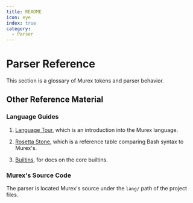```yaml
---
title: README
icon: eye
index: true
category:
  - Parser
---
```


# Parser Reference

This section is a glossary of Murex tokens and parser behavior.

## Other Reference Material

### Language Guides

1. [Language Tour](/tour), which is an introduction into
   the Murex language.

2. [Rosetta Stone](/rosetta), which is a reference
   table comparing Bash syntax to Murex's.

3. [Builtins](/commands), for docs on the core builtins.

### Murex's Source Code

The parser is located Murex's source under the `lang/` path of the project
files.

